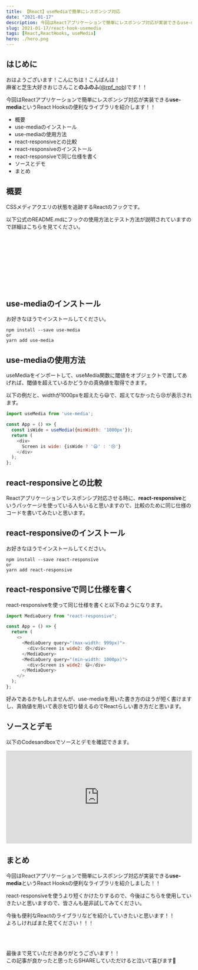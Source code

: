 ```yaml
---
title: 【React】useMediaで簡単にレスポンシブ対応
date: "2021-01-17"
description: 今回はReactアプリケーションで簡単にレスポンシブ対応が実装できるuse-mediaというReact Hooksの便利なライブラリを紹介します！！
slug: 2021-01-17/react-hook-usemedia
tags: [React,ReactHooks, useMedia]
hero: ./hero.png
---
```


## はじめに 

おはようございます！こんにちは！こんばんは！<br>
麻雀と芝生大好きおじさんこと**のふのふ**([@rpf_nob](https://twitter.com/rpf_nob))です！！

今回はReactアプリケーションで簡単にレスポンシブ対応が実装できる**use-media**というReact Hooksの便利なライブラリを紹介します！！

* 概要
* use-mediaのインストール
* use-mediaの使用方法
* react-responsiveとの比較
* react-responsiveのインストール
* react-responsiveで同じ仕様を書く
* ソースとデモ
* まとめ

## 概要

CSSメディアクエリの状態を追跡するReactのフックです。

以下公式のREADME.mdにフックの使用方法とテスト方法が説明されていますので詳細はこちらを見てください。

<div class="iframely-embed"><div class="iframely-responsive" style="height: 140px; padding-bottom: 0;"><a href="https://github.com/streamich/use-media" data-iframely-url="//cdn.iframe.ly/u2VHAW7?card=small"></a></div></div>

## use-mediaのインストール

お好きなほうでインストールしてください。

```
npm install --save use-media
or
yarn add use-media
```

## use-mediaの使用方法

useMediaをインポートして、useMedia関数に閾値をオブジェクトで渡してあげれば、閾値を超えているかどうかの真偽値を取得できます。

以下の例だと、widthが1000pxを超えたら😃で、超えてなかったら😢が表示されます。

```js
import useMedia from 'use-media';

const App = () => {
  const isWide = useMedia({minWidth: '1000px'});
  return (
    <div>
      Screen is wide: {isWide ? '😃' : '😢'}
    </div>
  );
};
```

## react-responsiveとの比較

Reactアプリケーションでレスポンシブ対応させる時に、**react-responsive**というパッケージを使っている人もいると思いますので、比較のために同じ仕様のコードを書いてみたいと思います。

## react-responsiveのインストール

お好きなほうでインストールしてください。

```
npm install --save react-responsive
or
yarn add react-responsive
```

## react-responsiveで同じ仕様を書く

react-responsiveを使って同じ仕様を書くと以下のようになります。

```js
import MediaQuery from "react-responsive";

const App = () => {
  return (
    <>
      <MediaQuery query="(max-width: 999px)">
        <div>Screen is wide2: 😢</div>
      </MediaQuery>
      <MediaQuery query="(min-width: 1000px)">
        <div>Screen is wide2: 😃</div>
      </MediaQuery>
    </>
  );
};
```

好みであるかもしれませんが、use-mediaを用いた書き方のほうが短く書けますし、真偽値を用いて表示を切り替えるのでReactらしい書き方だと思います。

## ソースとデモ

以下のCodesandboxでソースとデモを確認できます。

<div style="left: 0; width: 100%; height: 0; position: relative; padding-bottom: 50%;"><iframe src="https://codesandbox.io/embed/react-use-media-3kg6l?file=/src/App.js:269-473" style="border: 0; top: 0; left: 0; width: 100%; height: 100%; position: absolute;" allowfullscreen></iframe></div>

## まとめ

今回はReactアプリケーションで簡単にレスポンシブ対応が実装できる**use-media**というReact Hooksの便利なライブラリを紹介しました！！

react-responsiveを使うより短くかけたりするので、今後はこちらを使用していきたいと思いますので、皆さんも是非試してみてください。

今後も便利なReactのライブラリなどを紹介していきたいと思います！！  
よろしければまた見てください！！！

<br>
<br>

最後まで見ていただきありがとうございます！！  
この記事が良かったと思ったらSHAREしていただけると泣いて喜びます🤣

